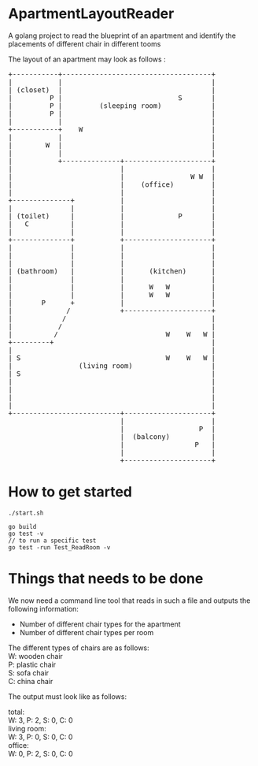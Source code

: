 # ApartmentLayoutReader
A golang project to read the blueprint of an apartment and identify the placements of different chair in different tooms

The layout of an apartment may look as follows :
<pre>+-----------+------------------------------------+
|           |                                    |
| (closet)  |                                    |
|         P |                            S       |
|         P |         (sleeping room)            |
|         P |                                    |
|           |                                    |
+-----------+    W                               |
|           |                                    |
|        W  |                                    |
|           |                                    |
|           +--------------+---------------------+
|                          |                     |
|                          |                W W  |
|                          |    (office)         |
|                          |                     |
+--------------+           |                     |
|              |           |                     |
| (toilet)     |           |             P       |
|   C          |           |                     |
|              |           |                     |
+--------------+           +---------------------+
|              |           |                     |
|              |           |                     |
|              |           |                     |
| (bathroom)   |           |      (kitchen)      |
|              |           |                     |
|              |           |      W   W          |
|              |           |      W   W          |
|       P      +           |                     |
|             /            +---------------------+
|            /                                   |
|           /                                    |
|          /                          W    W   W |
+---------+                                      |
|                                                |
| S                                   W    W   W |
|                (living room)                   |
| S                                              |
|                                                |
|                                                |
|                                                |
|                                                |
+--------------------------+---------------------+
                           |                     |
                           |                  P  |
                           |  (balcony)          |
                           |                 P   |
                           |                     |
                           +---------------------+</pre>

# How to get started

```
./start.sh

go build
go test -v
// to run a specific test
go test -run Test_ReadRoom -v
```

# Things that needs to be done
We now need a command line tool that reads in such a file and outputs the following information:
- Number of different chair types for the apartment
- Number of different chair types per room

The different types of chairs are as follows:<br/>
W: wooden chair<br/>
P: plastic chair<br/>
S: sofa chair<br/>
C: china chair<br/>

The output must look like as follows:<br/>

total:<br/>
W: 3, P: 2, S: 0, C: 0<br/>
living room:<br/>
W: 3, P: 0, S: 0, C: 0<br/>
office:<br/>
W: 0, P: 2, S: 0, C: 0<br/>